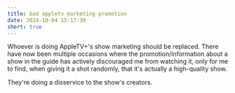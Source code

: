 ```yaml
---
title: bad appletv marketing promotion
date: 2024-10-04 15:17:39
short: true
---
```


Whoever is doing AppleTV+'s show marketing should be replaced. There have now been multiple occasions where the promotion/information about a show in the guide has actively discouraged me from watching it, only for me to find, when giving it a shot randomly, that it's actually a high-quality show.

They're doing a disservice to the show's creators.
